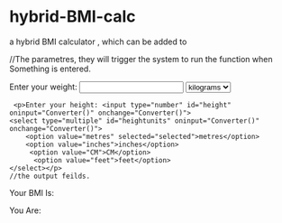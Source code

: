 # hybrid-BMI-calc
a hybrid BMI calculator , which can be added to 
<html>
  <head>
    <title>BMI Calculator</title>
  </head>
  //The parametres, they will trigger the system to run the function when Something is entered.
  <p>Enter your weight: <input type="number" id="weight" oninput="Converter()" onchange="Converter()">
  <select type="multiple" id="weightunits" oninput="Converter()" onchange="Converter()">
        <option value="kg" selected="selected">kilograms</option>
        <option value="lb">pounds</option>
    </select>
  </p>
 
     <p>Enter your height: <input type="number" id="height" oninput="Converter()" onchange="Converter()">
    <select type="multiple" id="heightunits" oninput="Converter()" onchange="Converter()">
        <option value="metres" selected="selected">metres</option>
        <option value="inches">inches</option>
		 <option value="CM">CM</option>
		  <option value="feet">feet</option>
    </select></p>
	//the output feilds.
  <p>Your BMI Is: <span id="BMI"></span></p>
  <p>You Are: <span id="Health"></span></p>
  </html>
<script>
function Converter(){
/* This finds the inputs and  makes them  vars.*/
	var height= Number(document.getElementById("height").value);
	var heightunits=document.getElementById("heightunits").value;
	var weight =Number(document.getElementById("weight").value);
	var weightunits=document.getElementById("weightunits").value;

	/*I told the system that all calcs start with metres and kg, then / by the number of times that
	unit appears in a meter or kg to allow hybrid calcs.*/
	if (heightunits=="metres"){height}
	if (heightunits=="inches"){ height/=39}
	if (heightunits=="CM"){height/=100}
	if (heightunits=="feet"){height/=3.28}
	if (weightunits=="lb") {weight/=2.20462};
	if (weightunits=="kg") {weight};	
	
	/* The calc that allows for hybriding the weight and height. It appears to be very accruate but tsting has been limited*/
	var BMI = (weight / (height * height))
document.getElementById("BMI").innerText=Math.round(BMI * 100)/100;

/*Tells the system to workout the users bodytype based on the BMI result*/
var State =Math.round(BMI*100)/100;
if (State <18.5){
document.getElementById("Health").innerHTML ="Underweight";
}else{ if (State >=18.5 && State <=25){
document.getElementById("Health").innerHTML ="Healthy";
}else{ if (State >=25 && State <=30){
document.getElementById("Health").innerHTML ="Overweight";
}else{ if (State >30){
document.getElementById("Health").innerHTML ="Obese";
}}}};
};
</script>
